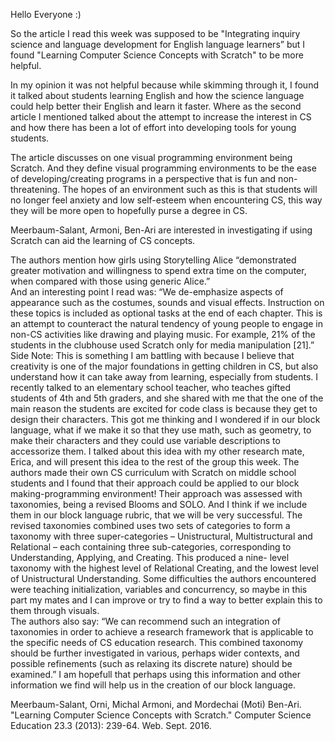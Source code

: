 Hello Everyone :) 

 So the article I read this week was supposed to be "Integrating inquiry science and language development for English language learners” but I found "Learning Computer Science Concepts with Scratch" to be more helpful.

 In my opinion it was not helpful because while skimming through it, I found it talked about students learning English and how the science language could help better their English and learn it faster. Where as the second article I mentioned talked about the attempt to increase the interest in CS and how there has been a lot of effort into developing tools for young students. 

The article discusses on one visual programming environment being Scratch. And they define visual programming environments to be the ease of developing/creating programs in a perspective that is fun and non-threatening. 
The hopes of an environment such as this is that students will no longer feel anxiety and low self-esteem when encountering CS, this way they will be more open to hopefully purse a degree in CS.

Meerbaum-Salant, Armoni, Ben-Ari are interested in investigating if using Scratch can aid the learning of CS concepts. 

The authors mention how girls using Storytelling Alice “demonstrated greater motivation and willingness to spend extra time on the computer, when compared with those using generic Alice.”  
And an interesting point I read was: “We de-emphasize aspects of appearance such as the costumes, sounds and visual effects. Instruction on these topics is included as optional tasks at the end of each chapter. This is an attempt to counteract the natural tendency of young people to engage in non-CS activities like drawing and playing music. For example, 21% of the students in the clubhouse used Scratch only for media manipulation [21].” 
Side Note: This is something I am battling with because I believe that creativity is one of the major foundations in getting children in CS, but also understand how it can take away from learning, especially from students. I recently talked to an elementary school teacher, who teaches gifted students of 4th and 5th graders, and she shared with me that the one of the main reason the students are excited for code class is because they get to design their characters. This got me thinking and I wondered if in our block language, what if we make it so that they use math, such as geometry, to make their characters and they could use variable descriptions to accessorize them. I talked about this idea with my other research mate, Erica, and will present this idea to the rest of the group this week. 
The authors made their own CS curriculum with Scratch on middle school students and I found that their approach could be applied to our block making-programming environment! 
Their approach was assessed with taxonomies, being a revised Blooms and SOLO. And I think if we include them in our block language rubric, that we will be very successful. The revised taxonomies combined uses two sets of categories to form a taxonomy with three super-categories – Unistructural, Multistructural and Relational – each containing three sub-categories, corresponding to Understanding, Applying, and Creating. This produced a nine- level taxonomy with the highest level of Relational Creating, and the lowest level of Unistructural Understanding.
Some difficulties the authors encountered were teaching initialization, variables and concurrency, so maybe in this part my mates and I can improve or try to find a way to better explain this to them through visuals.  
The authors also say: “We can recommend such an integration of taxonomies in order to achieve a research framework that is applicable to the specific needs of CS education research. This combined taxonomy should be further investigated in various, perhaps wider contexts, and possible refinements (such as relaxing its discrete nature) should be examined.” I am hopefull that perhaps using this information and other information we find will help us in the creation of our block language.


Meerbaum-Salant, Orni, Michal Armoni, and Mordechai (Moti) Ben-Ari. "Learning Computer Science Concepts with Scratch." Computer Science Education 23.3 (2013): 239-64. Web. Sept. 2016. 





